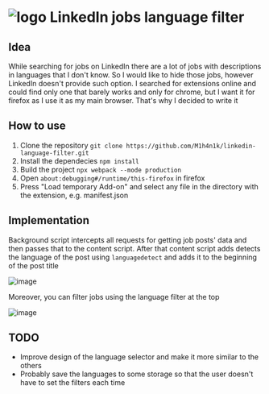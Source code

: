 # ![logo](https://github.com/M1h4n1k/linkedin-language-filter/assets/82715719/f83d5145-397f-4585-93bb-5944d8c4ebef) LinkedIn jobs language filter


## Idea
While searching for jobs on LinkedIn there are a lot of jobs with descriptions in languages that I don't know. So I would like to hide those jobs, however LinkedIn doesn't provide such option. 
I searched for extensions online and could find only one that barely works and only for chrome, but I want it for firefox as I use it as my main browser. That's why I decided to write it

## How to use
1. Clone the repository `git clone https://github.com/M1h4n1k/linkedin-language-filter.git`
2. Install the dependecies `npm install`
3. Build the project `npx webpack --mode production`
4. Open `about:debugging#/runtime/this-firefox` in firefox
5. Press "Load temporary Add-on" and select any file in the directory with the extension, e.g. manifest.json

## Implementation
Background script intercepts all requests for getting job posts' data and then passes that to the content script. After that content script adds detects the language of the post using `languagedetect` and adds it to the beginning of the post title


![image](https://github.com/M1h4n1k/linkedin-language-filter/assets/82715719/3c4b37fd-c376-4c77-97ae-4a993e021dc2)


Moreover, you can filter jobs using the language filter at the top


![image](https://github.com/M1h4n1k/linkedin-language-filter/assets/82715719/d7ca252b-e6ac-425c-9689-03164cd885e1)

## TODO
- Improve design of the language selector and make it more similar to the others
- Probably save the languages to some storage so that the user doesn't have to set the filters each time
